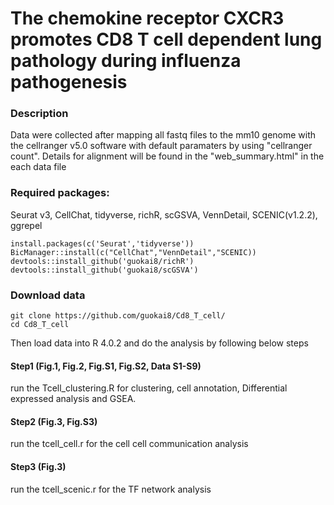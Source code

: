 # The chemokine receptor CXCR3 promotes CD8 T cell dependent lung pathology during influenza pathogenesis
### Description
Data were collected after mapping all fastq files to the mm10 genome with the cellranger v5.0 software with default paramaters by using "cellranger count". Details for alignment will be found in the "web_summary.html" in the each data file
### Required packages:
Seurat v3, CellChat, tidyverse, richR, scGSVA, VennDetail, SCENIC(v1.2.2), ggrepel
```{}
install.packages(c('Seurat','tidyverse'))
BicManager::install(c("CellChat","VennDetail","SCENIC))
devtools::install_github('guokai8/richR')
devtools::install_github('guokai8/scGSVA')
```
### Download data 
```{}
git clone https://github.com/guokai8/Cd8_T_cell/
cd Cd8_T_cell
```
Then load data into R 4.0.2 and do the analysis by following below steps
#### Step1 (Fig.1, Fig.2, Fig.S1, Fig.S2, Data S1-S9)
run the Tcell_clustering.R for clustering, cell annotation, Differential expressed analysis and GSEA.

#### Step2 (Fig.3, Fig.S3)
run the tcell_cell.r for the cell cell communication analysis

#### Step3 (Fig.3)
run the tcell_scenic.r for the TF network analysis
